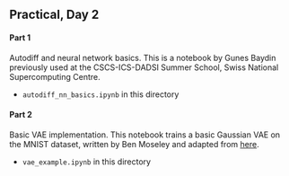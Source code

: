 ## Practical, Day 2

#### Part 1

Autodiff and neural network basics. This is a notebook by Gunes Baydin previously used at the CSCS-ICS-DADSI Summer School, Swiss National Supercomputing Centre.

- `autodiff_nn_basics.ipynb` in this directory


#### Part 2

Basic VAE implementation. This notebook trains a basic Gaussian VAE on the MNIST dataset, written by Ben Moseley and adapted from [here](https://github.com/pytorch/examples/blob/master/vae/main.py).

- `vae_example.ipynb` in this directory
